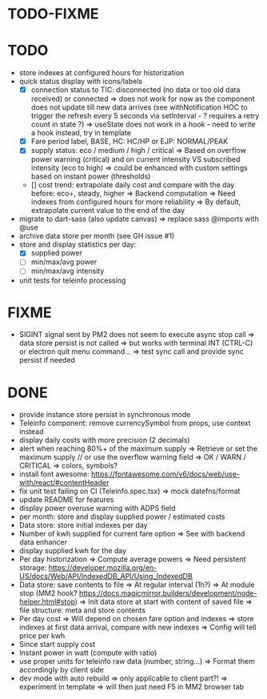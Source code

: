TODO-FIXME
==========

# TODO
- store indexes at configured hours for historization
- quick status display with icons/labels
  - [x] connection status to TIC: disconnected (no data or too old data received) or connected
    => does not work for now as the component does not update till new data arrives (see withNotification HOC to trigger the refresh every 5 seconds via setInterval - ? requires a retry count in state ?)
    => useState does not work in a hook - need to write a hook instead, try in template
  - [x] Fare period label, BASE, HC: HC/HP or EJP: NORMAL/PEAK
  - [x] supply status: eco / medium / high / critical
    => Based on overflow power warning (critical) and on current intensity VS subscribed intensity (eco to high)
    => could be enhanced with custom settings based on instant power (thresholds)
  - [] cost trend: extrapolate daily cost and compare with the day before: eco+, steady, higher
    => Backend computation
    => Need indexes from configured hours for more reliability
    => By default, extrapolate current value to the end of the day
- migrate to dart-sass (also update canvas)
  => replace sass @imports with @use
- archive data store per month (see GH issue #1)
- store and display statistics per day:
  - [x] supplied power
  - [ ] min/max/avg power 
  - [ ] min/max/avg intensity 
- unit tests for teleinfo processing

# FIXME
- SIGINT signal sent by PM2 does not seem to execute async stop call
  => data store persist is not called
  => but works with terminal INT (CTRL-C) or electron quit menu command...
  => test sync call and provide sync persist if needed

# DONE
- provide instance store persist in synchronous mode
- Teleinfo component: remove currencySymbol from props, use context instead
- display daily costs with more precision (2 decimals)
- alert when reaching 80%+ of the maximum supply
  => Retrieve or set the maximum supply // or use the overflow warning field
  => OK / WARN / CRITICAL
  => colors, symbols?
- install font awesome: https://fontawesome.com/v6/docs/web/use-with/react/#contentHeader
- fix unit test failing on CI (Teleinfo.spec.tsx) 
  => mock datefns/format
- update README for features
- display power overuse warning with ADPS field
- per month: store and display supplied power / estimated costs
- Data store: store initial indexes per day
- Number of kwh supplied for current fare option
  => See with backend data enhancer
- display supplied kwh for the day
- Per day historization
  => Compute average powers
  => Need persistent storage: https://developer.mozilla.org/en-US/docs/Web/API/IndexedDB_API/Using_IndexedDB
- Data store: save contents to file
  => At regular interval (1h?)
  => At module stop (MM2 hook? https://docs.magicmirror.builders/development/node-helper.html#stop)
  => Init data store at start with content of saved file
  => file structure: meta and store contents
- Per day cost
  => Will depend on chosen fare option and indexes
  => store indexes at first data arrival, compare with new indexes
  => Config will tell price per kwh 
- Since start supply cost
- Instant power in watt (compute with ratio)
- use proper units for teleinfo raw data (number, string...)
  => Format them accordingly by client side
- dev mode with auto rebuild
  => only applicable to client part?!
  => experiment in template
  => will then just need F5 in MM2 browser tab
